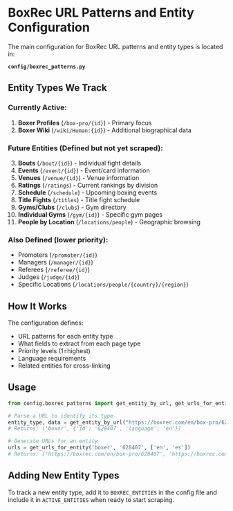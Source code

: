 # BoxRec URL Patterns and Entity Configuration

The main configuration for BoxRec URL patterns and entity types is located in:

**`config/boxrec_patterns.py`**

## Entity Types We Track

### Currently Active:
1. **Boxer Profiles** (`/box-pro/{id}`) - Primary focus
2. **Boxer Wiki** (`/wiki/Human:{id}`) - Additional biographical data

### Future Entities (Defined but not yet scraped):
3. **Bouts** (`/bout/{id}`) - Individual fight details
4. **Events** (`/event/{id}`) - Event/card information
5. **Venues** (`/venue/{id}`) - Venue information
6. **Ratings** (`/ratings`) - Current rankings by division
7. **Schedule** (`/schedule`) - Upcoming boxing events
8. **Title Fights** (`/titles`) - Title fight schedule
9. **Gyms/Clubs** (`/clubs`) - Gym directory
10. **Individual Gyms** (`/gym/{id}`) - Specific gym pages
11. **People by Location** (`/locations/people`) - Geographic browsing

### Also Defined (lower priority):
- Promoters (`/promoter/{id}`)
- Managers (`/manager/{id}`)
- Referees (`/referee/{id}`)
- Judges (`/judge/{id}`)
- Specific Locations (`/locations/people/{country}/{region}`)

## How It Works

The configuration defines:
- URL patterns for each entity type
- What fields to extract from each page type
- Priority levels (1=highest)
- Language requirements
- Related entities for cross-linking

## Usage

```python
from config.boxrec_patterns import get_entity_by_url, get_urls_for_entity

# Parse a URL to identify its type
entity_type, data = get_entity_by_url("https://boxrec.com/en/box-pro/628407")
# Returns: ('boxer', {'id': '628407', 'language': 'en'})

# Generate URLs for an entity
urls = get_urls_for_entity('boxer', '628407', ['en', 'es'])
# Returns: ['https://boxrec.com/en/box-pro/628407', 'https://boxrec.com/es/box-pro/628407']
```

## Adding New Entity Types

To track a new entity type, add it to `BOXREC_ENTITIES` in the config file and include it in `ACTIVE_ENTITIES` when ready to start scraping.